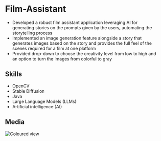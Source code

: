 
# Film-Assistant

- Developed a robust film assistant application leveraging AI for generating stories on the prompts given by the users, automating the storytelling process
- Implemented an image generation feature alongside a story that generates images based on the story and provides the full feel of the scenes required for a film at one platform
- Provided drop-down to choose the creativity level from low to high and an option to turn the images from colorful to gray

## Skills
- OpenCV
- Stable Diffusion
- Java
- Large Language Models (LLMs)
- Artificial intelligence (AI)

## Media
![Coloured view]()
